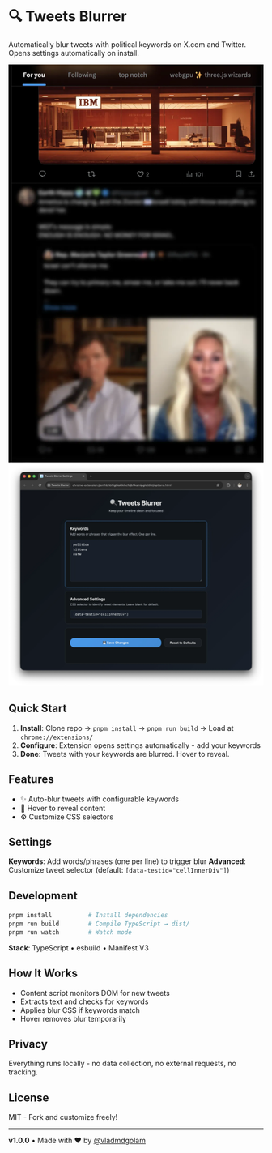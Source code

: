 # 🔍 Tweets Blurrer

Automatically blur tweets with political keywords on X.com and Twitter. Opens settings automatically on install.

![Demo](./demo.webp)
![Settings](./settings.webp)

## Quick Start

1. **Install**: Clone repo → `pnpm install` → `pnpm run build` → Load at `chrome://extensions/`
2. **Configure**: Extension opens settings automatically - add your keywords
3. **Done**: Tweets with your keywords are blurred. Hover to reveal.

## Features

- ✨ Auto-blur tweets with configurable keywords
- 🎯 Hover to reveal content
- ⚙️ Customize CSS selectors

## Settings

**Keywords**: Add words/phrases (one per line) to trigger blur
**Advanced**: Customize tweet selector (default: `[data-testid="cellInnerDiv"]`)

## Development

```bash
pnpm install          # Install dependencies
pnpm run build        # Compile TypeScript → dist/
pnpm run watch        # Watch mode
```

**Stack**: TypeScript • esbuild • Manifest V3

## How It Works

- Content script monitors DOM for new tweets
- Extracts text and checks for keywords
- Applies blur CSS if keywords match
- Hover removes blur temporarily

## Privacy

Everything runs locally - no data collection, no external requests, no tracking.

## License

MIT - Fork and customize freely!

---

**v1.0.0** • Made with ❤️ by [@vladmdgolam](https://twitter.com/vladmdgolam)
